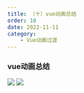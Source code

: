 ```yaml
---
title: （十）vue动画总结
order: 10
date: 2022-11-11
category:
    - Vue动画过渡
---
```


### vue动画总结

![](https://image.zswei.xyz/img/202211112255435.png)
![](https://image.zswei.xyz/img/202211112256039.png)